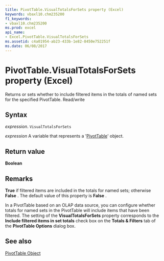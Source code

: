 ```yaml
---
title: PivotTable.VisualTotalsForSets property (Excel)
keywords: vbaxl10.chm235200
f1_keywords:
- vbaxl10.chm235200
ms.prod: excel
api_name:
- Excel.PivotTable.VisualTotalsForSets
ms.assetid: c4a01954-ab23-433b-1e82-8450e752251f
ms.date: 06/08/2017
---
```



# PivotTable.VisualTotalsForSets property (Excel)

Returns or sets whether to include filtered items in the totals of named sets for the specified PivotTable. Read/write


## Syntax

 _expression_. `VisualTotalsForSets`

 _expression_ A variable that represents a '[PivotTable](Excel.PivotTable.md)' object.


## Return value

 **Boolean**


## Remarks

 **True** if filtered items are included in the totals for named sets; otherwise **False** . The default value of this property is **False** .

In a PivotTable based on an OLAP data source, you can configure whether totals for named sets in the PivotTable will include items that have been filtered. The setting of the  **VisualTotalsForSets** property corresponds to the **Include filtered items in set totals** check box on the **Totals & Filters** tab of the **PivotTable Options** dialog box.


## See also


[PivotTable Object](Excel.PivotTable.md)


